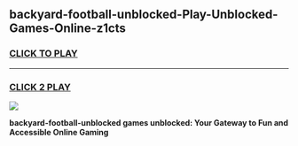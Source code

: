 
## backyard-football-unblocked-Play-Unblocked-Games-Online-z1cts
<h3>
<a href="https://premium76.site?title=backyard-football-unblocked&ref=25A">CLICK TO PLAY</a></h3>
<hr>

<h3>
<a href="https://premium76.site?title=backyard-football-unblocked&ref=25A">CLICK 2 PLAY</a>
  
</h3>

<a href="https://premium76.site?title=backyard-football-unblocked&ref=25A"><img src="https://clearcache.store/games.png"></a>


**backyard-football-unblocked games unblocked: Your Gateway to Fun and Accessible Online Gaming**
